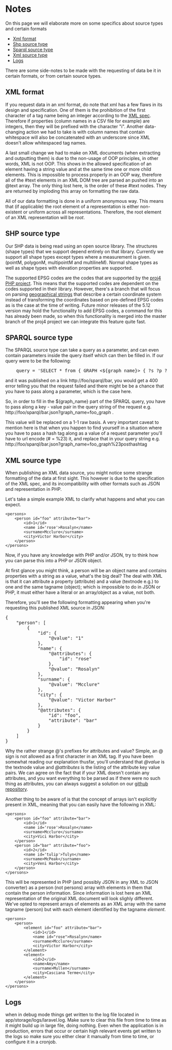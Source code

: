 # Notes

On this page we will elaborate more on some specifics about source types and certain formats

* [Xml format](#xmlformat)
* [Shp source type](#shp)
* [Sparql source type](#sparql)
* [Xml source type](#xml)
* [Logs](#logs)

There are some side-notes to be made with the requesting of data be it in certain formats, or from certain source types.

<a id='xmlformat' class='anchor'></a>
## XML format

If you request data in an xml format, do note that xml has a few flaws in its design and specification. One of them is the prohibition of the first character of a tag name being an integer according to the [XML spec](http://www.w3.org/TR/REC-xml/#NT-Name). Therefore if properties (column names in a CSV file for example) are integers, then they will be prefixed with the character "i". Another data-changing action we had to take is with column names that contain whitespace will also be concatenated with an underscore since XML doesn't allow whitespaced tag names.

A last small change we had to make on XML documents (when extracting and outputting them) is due to the non-usage of OOP principles, in other words, XML is not OOP. This shows in the allowed specification of an element having a string value and at the same time one or more child elements. This is impossible to process properly in an OOP way, therefore all of the #text elements in an XML DOM tree are parsed an pushed into an @text array. The only thing lost here, is the order of these #text nodes. They are returned by imploding this array on formatting the raw data.

All of our data formatting is done in a uniform anonymous way. This means that (if applicable) the root element of a representation is either non-existent or uniform across all representations. Therefore, the root element of an XML representation will be <em>root</em>.

<a id='shp' class='anchor'></a>
## SHP source type

Our SHP data is being read using an open source library. The structures (shape types) that we support depend entirely on that library. Currently we support all shape types except types where a measurement is given. (pointM, polygonM, multipointM and multilineM). Normal shape types as well as shape types with elevation properties are supported.

The supported EPSG codes are the codes that are supported by the [proj4 PHP project](https://github.com/proj4php/proj4php). This means that the supported codes are dependent on the codes supported in their library. However, there's a branch that will focus on parsing [geographical strings](http://spatialreference.org/ref/epsg/) that describe a certain coordinate system instead of transforming the coordinates based on pre-defined EPSG codes as is the case at the time of writing. Future minor releases of the 5.12 version may hold the functionality to add EPSG codes, a command for this has already been made, so when this functionality is merged into the master branch of the proj4 project we can integrate this feature quite fast.

<a id='sparql' class='anchor'></a>
## SPARQL source type

The SPARQL source type can take a query as a parameter, and can even contain parameters inside the query itself which can then be filled in. If our query were to be the following:

<pre class='prettyprint'>
    query = 'SELECT * from { GRAPH <${graph_name}> { ?s ?p ?o }}'
</pre>

and it was published on a link http://foo/sparql/bar, you would get a 400 error telling you that the request failed and there might be be a chance that you have to pass along a parameter, which is the case here.

So, in order to fill in the ${graph_name} part of the SPARQL query, you have to pass along a key - value pair in the query string of the request e.g. http://foo/sparql/bar.json?graph\_name=foo\_graph .

This value will be replaced on a 1-1 raw basis. A very important caveat to mention here is that when you happen to find yourself in a situation where you have to pass a hash tag along as a value of a request parameter you'll have to url encode (# = %23) it, and replace that in your query string e.g. http://foo/sparql/bar.json?graph\_name=foo\_graph%23posthashtag

<a id='xml' class='anchor'></a>
## XML source type

When publishing an XML data source, you might notice some strange formatting of the data at first sight. This however is due to the specification of the XML spec, and its incompatibility with other formats such as JSON and representation in PHP.

Let's take a simple example XML to clarify what happens and what you can expect.


    <persons>
        <person id="foo" attribute="bar">
            <id>1</id>
            <name id='rose'>Rosalyn</name>
            <surname>Mcclure</surname>
            <city>Victor Harbor</city>
        </person>
    </persons>


Now, if you have any knowledge with PHP and/or JSON, try to think how you can parse this into a PHP or JSON object.

At first glance you might think, a person will be an object name and contains properties with a string as a value, what's the big deal? The deal with XML is that it can attribute a property (attribute) and a value (textnode e.g.) to one and the same tagname (object); which is impossible to do in JSON or PHP, it must either have a literal or an array/object as a value, not both.

Therefore, you'll see the following formatting appearing when you're requesting this published XML source in JSON:

<pre class='prettyprint'>
{
    "person": [
        {
            "id": {
                "@value": "1"
            },
            "name": {
                "@attributes": {
                    "id": "rose"
                },
                "@value": "Rosalyn"
            },
            "surname": {
                "@value": "Mcclure"
            },
            "city": {
                "@value": "Victor Harbor"
            },
            "@attributes": {
                "id": "foo",
                "attribute": "bar"
            }
        }
    ]
}
</pre>

Why the rather strange @'s prefixes for attributes and value? Simple, an @ sign is not allowed as a first character in an XML tag. If you have been somewhat reading our explanation thusfar, you'll understand that <em>@value</em> is the textnode value and <em>@attributes</em> is the listing of the attribute key value pairs.
We can agree on the fact that if your XML doesn't contain any attributes, and you want everything to be parsed as if there were no such thing as attributes, you can always suggest a solution on our [github repository](https://github.com/tdt/core).

Another thing to be aware of is that the concept of arrays isn't explicitly present in XML, meaning that you can easily have the following in XML:

    <persons>
        <person id="foo" attribute="bar">
            <id>1</id>
            <name id='rose'>Rosalyn</name>
            <surname>Mcclure</surname>
            <city>Vici Harbor</city>
        </person>
        <person id="bar" attribute="foo">
            <id>2</id>
            <name id='tulip'>Tulyn</name>
            <surname>McPeak</surname>
            <city>Veni Harbor</city>
        </person>
    </persons>

This will be represented in PHP (and possibly JSON in any XML to JSON converter) as a person (not persons) array with elements in them that contain the person information. Since information is lost here an XML representation of the original XML document will look slighly different. We've opted to represent arrays of elements as an XML array with the same tagname (person) but with each element identified by the tagname <em>element</em>.


    <persons>
        <person>
            <element id="foo" attribute="bar">
                <id>1</id>
                <name id="rose">Rosalyn</name>
                <surname>Mcclure</surname>
                <city>Victor Harbor</city>
            </element>
            <element>
                <id>2</id>
                <name>Amy</name>
                <surname>Mullen</surname>
                <city>Casciana Terme</city>
            </element>
        </person>
    </persons>

## Logs

when in debug mode things get written to the log file located in app/storage/logs/laravel.log. Make sure to clear this file from time to time as it might build up in large file, doing nothing. Even when the application is in production, errors that occur or certain high relevant events get written to the logs so make sure you either clear it manually from time to time, or configure it in a cronjob.